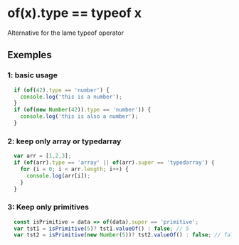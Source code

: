 # of(x).type == typeof x
Alternative for the lame typeof operator


## Exemples

 ### 1: basic usage
 ```javascript
   if (of(42).type == 'number') {
     console.log('this is a number');
   }
   if (of(new Number(42)).type == 'number')) {
     console.log('this is also a number');
   }
 ```
 
 ### 2: keep only array or typedarray
 ```javascript
   var arr = [1,2,3];
   if (of(arr).type == 'array' || of(arr).super == 'typedarray') {
     for (i = 0; i < arr.length; i++) {
       console.log(arr[i]);
     }
   }
 ```
 ### 3: Keep only primitives
 ```javascript
   const isPrimitive = data => of(data).super == 'primitive';
   var tst1 = isPrimitive(5)? tst1.valueOf() : false; // 5
   var tst2 = isPrimitive(new Number(5))? tst2.valueOf() : false; // false
 ```
